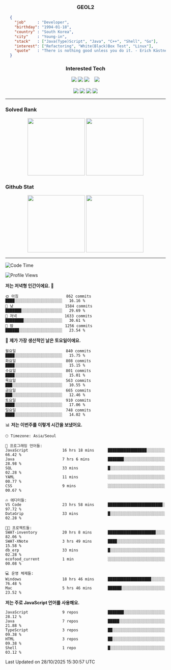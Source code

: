 <div align="center">

  ### GEOL2
</div>

```json
  {
    "job"     : "Developer",
    "birthday": "1994-01-18",
    "country" : "South Korea",
    "city"    : "Young-in",
    "stack"   : ["Java(Type)Script", "Java", "C++", "Shell", "Go"],
    "interest": ["Refactoring", "White(Black)Box Test", "Linux"], 
    "quote"   : "There is nothing good unless you do it. - Erich Kästner"
  }
  ```
  
<div align="center">
  
  ### Interested Tech
  
  <!-- <img src="https://img.shields.io/badge/Laravel-F05340?style=flat-square&logo=Laravel&logoColor=white"> -->
  <img src="https://img.shields.io/badge/SpringBoot-6DB33F?style=flat-square&logo=SpringBoot&logoColor=white">
  <!-- <img src="https://img.shields.io/badge/-NestJs-ea2845?style=flat-square&logo=nestjs&logoColor=white"> -->
  <!-- <img src="https://img.shields.io/badge/Express-000000?style=flat-square&logo=Express&logoColor=white"> -->
  <!-- <img src="https://img.shields.io/badge/Three.js-000000?style=flat-square&logo=Three.js&logoColor=white"> -->
  <img src="https://img.shields.io/badge/React-61DAFB?style=flat-square&logo=React&logoColor=black">
  <!-- <img src="https://img.shields.io/badge/next.js-000000?style=flat-square&logo=nextdotjs&logoColor=white"> -->
  <img src="https://img.shields.io/badge/OpenAI-%23412991?style=flat-square&logo=openai&logoColor=white">
  &nbsp;&nbsp;
  <!-- <br><br> -->
  
  <img src="https://img.shields.io/badge/junit-%23E33332?style=flat-square&logo=junit5&logoColor=white">
  <!-- <img src="https://img.shields.io/badge/Jest-323330?style=flat-square&logo=Jest&logoColor=white"> -->
  <br><br>
  
  <img src="https://img.shields.io/badge/Java-ED8B00?style=flat-square&logo=openjdk&logoColor=white">
  <img src="https://img.shields.io/badge/JavaScript-F7DF1E?style=flat-square&logo=JavaScript&logoColor=black">
  <img src="https://img.shields.io/badge/TypeScript-007acc?style=flat-square&logo=TypeScript&logoColor=black">
  <img src="https://img.shields.io/badge/Go-00ADD8?logo=Go&logoColor=white&style=flat-square">
  <!-- <img src="https://img.shields.io/badge/MySQL-4479A1?style=flat-square&logo=mysql&logoColor=white"><br> -->

</div>

------------

  ### Solved Rank
  
  <div align="center">
    <img height="180em" src="https://mazassumnida.wtf/api/v2/generate_badge?boj=geol2">
    <img height="180em" src="https://leetcard.jacoblin.cool/Geol2?theme=light&font=Gugi&border=0&radius=20">
  </div>
  
  ### Github Stat 
  <div align="center">
    <img height="180em" src="https://github-readme-stats-omega-five-90.vercel.app/api/?username=geol2&show_icons=true&theme=dark">
    <img height="180em" src="https://github-readme-stats-omega-five-90.vercel.app/api/top-langs/?username=geol2&show_icons=true&hide=cmake,EJS,css,scss,html,VUE&layout=compact&theme=dark&exclude_repo=raspi-web&count_private=true&langs_count=10">
  </div>
  
------------

  <!--START_SECTION:waka-->
![Code Time](http://img.shields.io/badge/Code%20Time-4%2C537%20hrs%2024%20mins-blue)

![Profile Views](http://img.shields.io/badge/Profile%20Views-0-blue)

**저는 저녁형 인간이에요. 🦉** 

```text
🌞 아침                     862 commits         ████░░░░░░░░░░░░░░░░░░░░░   16.16 % 
🌆 낮　                     1584 commits        ███████░░░░░░░░░░░░░░░░░░   29.69 % 
🌃 저녁                     1633 commits        ████████░░░░░░░░░░░░░░░░░   30.61 % 
🌙 밤　                     1256 commits        ██████░░░░░░░░░░░░░░░░░░░   23.54 % 
```
📅 **제가 가장 생산적인 날은 토요일이에요.** 

```text
월요일                      840 commits         ████░░░░░░░░░░░░░░░░░░░░░   15.75 % 
화요일                      808 commits         ████░░░░░░░░░░░░░░░░░░░░░   15.15 % 
수요일                      801 commits         ████░░░░░░░░░░░░░░░░░░░░░   15.01 % 
목요일                      563 commits         ███░░░░░░░░░░░░░░░░░░░░░░   10.55 % 
금요일                      665 commits         ███░░░░░░░░░░░░░░░░░░░░░░   12.46 % 
토요일                      910 commits         ████░░░░░░░░░░░░░░░░░░░░░   17.06 % 
일요일                      748 commits         ████░░░░░░░░░░░░░░░░░░░░░   14.02 % 
```


📊 **저는 이번주를 이렇게 시간을 보냈어요.** 

```text
🕑︎ Timezone: Asia/Seoul

💬 프로그래밍 언어들: 
JavaScript               16 hrs 18 mins      █████████████████░░░░░░░░   66.42 % 
Java                     7 hrs 6 mins        ███████░░░░░░░░░░░░░░░░░░   28.98 % 
SQL                      33 mins             █░░░░░░░░░░░░░░░░░░░░░░░░   02.28 % 
YAML                     11 mins             ░░░░░░░░░░░░░░░░░░░░░░░░░   00.77 % 
CSS                      9 mins              ░░░░░░░░░░░░░░░░░░░░░░░░░   00.67 % 

🔥 에디터들: 
VS Code                  23 hrs 58 mins      ████████████████████████░   97.72 % 
DataGrip                 33 mins             █░░░░░░░░░░░░░░░░░░░░░░░░   02.28 % 

🐱‍💻 프로젝트들: 
SWAT-inventory           20 hrs 8 mins       █████████████████████░░░░   82.06 % 
SWAT-XNote               3 hrs 49 mins       ████░░░░░░░░░░░░░░░░░░░░░   15.58 % 
db_erp                   33 mins             █░░░░░░░░░░░░░░░░░░░░░░░░   02.28 % 
ecofood_current          1 min               ░░░░░░░░░░░░░░░░░░░░░░░░░   00.08 % 

💻 운영 체제들: 
Windows                  18 hrs 46 mins      ███████████████████░░░░░░   76.48 % 
Mac                      5 hrs 46 mins       ██████░░░░░░░░░░░░░░░░░░░   23.52 % 
```

**저는 주로 JavaScript 언어를 사용해요.** 

```text
JavaScript               9 repos             ███████░░░░░░░░░░░░░░░░░░   28.12 % 
Java                     7 repos             █████░░░░░░░░░░░░░░░░░░░░   21.88 % 
TypeScript               3 repos             ██░░░░░░░░░░░░░░░░░░░░░░░   09.38 % 
HTML                     3 repos             ██░░░░░░░░░░░░░░░░░░░░░░░   09.38 % 
Shell                    1 repo              █░░░░░░░░░░░░░░░░░░░░░░░░   03.12 % 
```




 Last Updated on 28/10/2025 15:30:57 UTC
<!--END_SECTION:waka-->

<div align="center">
  
  <!-- [![Hits](https://hits.seeyoufarm.com/api/count/incr/badge.svg?url=https%3A%2F%2Fgithub.com%2Fgeol2&count_bg=%2379C83D&title_bg=%23555555&icon=myspace.svg&icon_color=%23E7E7E7&title=hits&edge_flat=false)](https://hits.seeyoufarm.com) -->
  
</div>

<!--
**Geol2/Geol2** is a ✨ _special_ ✨ repository because its `README.md` (this file) appears on your GitHub profile.

Here are some ideas to get you started:
- 🔭 I’m currently working on ...
- 🌱 I’m currently learning ...
- 👯 I’m looking to collaborate on ...
- 🤔 I’m looking for help with ...
- 💬 Ask me about ...
- 📫 How to reach me: ...
- 😄 Pronouns: ...
- ⚡ Fun fact: ...
-->
